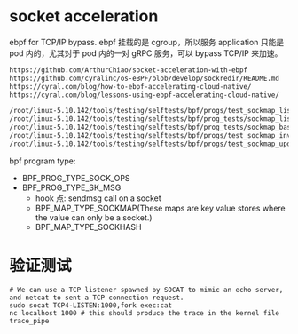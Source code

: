 # socket acceleration
ebpf for TCP/IP bypass.
ebpf 挂载的是 cgroup，所以服务 application 只能是 pod 内的，尤其对于 pod 内的一对 gRPC 服务，可以 bypass TCP/IP 来加速。


```md
https://github.com/ArthurChiao/socket-acceleration-with-ebpf
https://github.com/cyralinc/os-eBPF/blob/develop/sockredir/README.md
https://cyral.com/blog/how-to-ebpf-accelerating-cloud-native/
https://cyral.com/blog/lessons-using-ebpf-accelerating-cloud-native/

/root/linux-5.10.142/tools/testing/selftests/bpf/progs/test_sockmap_listen.c
/root/linux-5.10.142/tools/testing/selftests/bpf/prog_tests/sockmap_listen.c
/root/linux-5.10.142/tools/testing/selftests/bpf/prog_tests/sockmap_basic.c
/root/linux-5.10.142/tools/testing/selftests/bpf/progs/test_sockmap_invalid_update.c
/root/linux-5.10.142/tools/testing/selftests/bpf/progs/test_sockmap_update.c
```

bpf program type:
* BPF_PROG_TYPE_SOCK_OPS
* BPF_PROG_TYPE_SK_MSG
  * hook 点: sendmsg call on a socket
  * BPF_MAP_TYPE_SOCKMAP(These maps are key value stores where the value can only be a socket.)
  * BPF_MAP_TYPE_SOCKHASH


# 验证测试

```shell
# We can use a TCP listener spawned by SOCAT to mimic an echo server, and netcat to sent a TCP connection request.
sudo socat TCP4-LISTEN:1000,fork exec:cat
nc localhost 1000 # this should produce the trace in the kernel file trace_pipe
```

